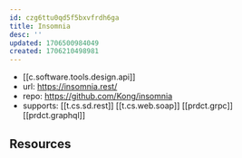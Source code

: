 ```yaml
---
id: czg6ttu0qd5f5bxvfrdh6ga
title: Insomnia
desc: ''
updated: 1706500984049
created: 1706210498981
---
```


- [[c.software.tools.design.api]]
- url: https://insomnia.rest/
- repo: https://github.com/Kong/insomnia
- supports: [[t.cs.sd.rest]]  [[t.cs.web.soap]] [[prdct.grpc]] [[prdct.graphql]]

## Resources